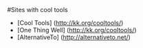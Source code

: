 #Sites with cool tools

- [Cool Tools] (http://kk.org/cooltools/)
- [One Thing Well] (http://kk.org/cooltools/)
- [AlternativeTo] (http://alternativeto.net/)
